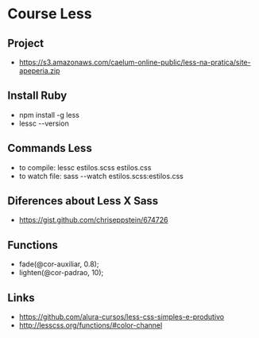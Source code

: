 # Course Less

## Project
* https://s3.amazonaws.com/caelum-online-public/less-na-pratica/site-apeperia.zip

## Install Ruby
* npm install -g less
* lessc --version

## Commands Less
* to compile: lessc estilos.scss estilos.css
* to watch file: sass --watch estilos.scss:estilos.css

## Diferences about Less X Sass
* https://gist.github.com/chriseppstein/674726

## Functions
* fade(@cor-auxiliar, 0.8);
* lighten(@cor-padrao, 10);

## Links
* https://github.com/alura-cursos/less-css-simples-e-produtivo
* http://lesscss.org/functions/#color-channel



 